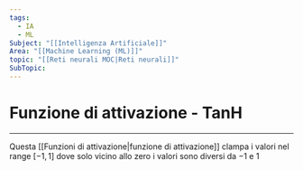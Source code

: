 ```yaml
---
tags:
  - IA
  - ML
Subject: "[[Intelligenza Artificiale]]"
Area: "[[Machine Learning (ML)]]"
topic: "[[Reti neurali MOC|Reti neurali]]"
SubTopic:
---
```


# Funzione di attivazione - TanH
---


Questa [[Funzioni di attivazione|funzione di attivazione]] clampa i valori nel range $[-1,1]$ dove solo vicino allo zero i valori sono diversi da $-1$ e $1$